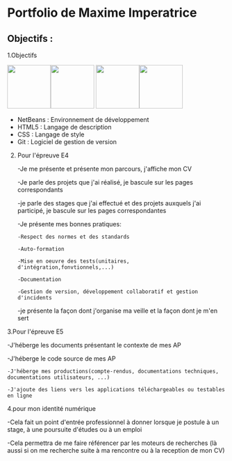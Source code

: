 # Portfolio de Maxime Imperatrice
## Objectifs :
1.Objectifs

<img src="https://c.clc2l.com/t/n/e/netbeans-ide-3V1Zg8.png" width="100" height="100"><img src="https://cdn.pixabay.com/photo/2017/08/05/11/16/logo-2582748_960_720.png" width="100" height="100"> <img src="https://cdn.pixabay.com/photo/2017/08/05/11/16/logo-2582747_1280.png" width="100" height="100"><img src="https://cdn-icons-png.flaticon.com/512/25/25231.png" width="100" height="100"> 
- NetBeans : Environnement de développement
- HTML5 : Langage de description
- CSS : Langage de style
- Git : Logiciel de gestion de version
  
2. Pour l'épreuve E4
   
   -Je me présente et présente mon parcours, j'affiche mon CV
  
   -Je parle des projets que j'ai réalisé, je bascule sur les pages correspondants
  
   -je parle des stages que j'ai effectué et des projets auxquels j'ai participé, je bascule sur les pages correspondantes
  
   -Je présente mes bonnes pratiques:
  
       -Respect des normes et des standards
  
       -Auto-formation
  
       -Mise en oeuvre des tests(unitaires, d'intégration,fonvtionnels,...)
  
       -Documentation
  
       -Gestion de version, développement collaboratif et gestion d'incidents
  
   -je présente la façon dont j'organise ma veille et la façon dont je m'en sert

3.Pour l'épreuve E5
  
   -J'héberge les documents présentant le contexte de mes AP
  
   -J'héberge le code source de mes AP
  
    -J'héberge mes productions(compte-rendus, documentations techniques, documentations utilisateurs, ...)
  
    -J'ajoute des liens vers les applications téléchargeables ou testables en ligne

4.pour mon identité numérique

  -Cela fait un point d'entrée professionnel à donner lorsque je postule à un stage, à une poursuite d'études ou à un emploi
  
  -Cela permettra de me faire référencer par les moteurs de recherches (là aussi si on me recherche suite à ma rencontre ou à la reception de mon CV)
  
      

